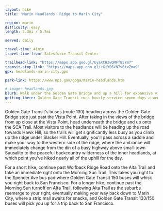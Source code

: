 ```yaml
---
layout: hike
title: "Marin Headlands: Ridge to Marin City"

region: marin
difficulty: easy
length: 3.3mi / 5.7mi 

served: daily

travel-time: 41min
travel-time-from: Salesforce Transit Center

trailhead-link: "https://maps.app.goo.gl/UyaXtHZwQMFf85rm7"
transit-stop-link: "https://maps.app.goo.gl/eXjYD6VN7v6ivZma9"
gpx: headlands-marin-city.gpx

park-link: https://www.nps.gov/goga/marin-headlands.htm

# image: headlands.jpg
blurb: Walk under the Golden Gate Bridge and up a hill for expansive views of the bridge, San Francisco, and the town of Sausalito.
getting-there: Golden Gate Transit runs hourly service seven days a week northbound from San Francisco to the Golden Gate Bridge bus stop on <a href="https://www.goldengate.org/bus/route-schedule/san-rafael-san-francisco-130/">Route 130</a>. To get back, catch the hourly <a href="https://www.goldengate.org/bus/route-schedule/san-rafael-san-francisco-150/">Route 150</a> at the Spencer Ave bus pad (3.3mi hike) or either of the half-hourly 130/150 buses at Marin City (5.7mi hike).
---
```


Golden Gate Transit's buses (route 130) heading across the Golden Gate Bridge stop just past the Vista Point. After taking in the views of the bridge from up close at the Vista Point, head underneath the bridge and up onto the SCA Trail. Most visitors to the headlands will be heading up the road towards Hawk Hill, so the trails will get significantly less busy as you climb up the ridge under Slacker Hill. Eventually, you'll pass across a saddle and make your way to the western side of the ridge, where the ambiance will immediately change from the din of a busy highway above small-town Sausalito to the peaceful backcountry wilderness of the inner headlands, at which point you've hiked nearly all of the uphill for the day.

For a short hike, continue past Wolfback Ridge Road onto the Alta Trail and take an immediate right onto the Morning Sun Trail. This takes you right to the Spencer Ave bus pad where Golden Gate Transit 150 buses will whisk you right back to San Francisco. For a longer hike, continue past the Morning Sun turnoff on Alta Trail, following Alta Trail as the suburbs reemerge to your right, eventually making your way back down to Marin City, where a strip mall awaits for snacks, and Golden Gate Transit 130/150 buses will pick you up for a trip back to San Francisco.